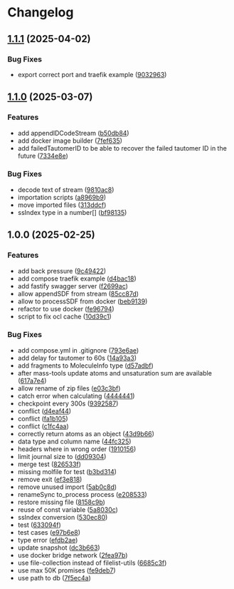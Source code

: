 # Changelog

## [1.1.1](https://github.com/cheminfo/ocl-cache/compare/v1.1.0...v1.1.1) (2025-04-02)


### Bug Fixes

* export correct port and traefik example ([9032963](https://github.com/cheminfo/ocl-cache/commit/9032963970628dd2be248ddf42bc54e3f9ced71e))

## [1.1.0](https://github.com/cheminfo/ocl-cache/compare/v1.0.0...v1.1.0) (2025-03-07)


### Features

* add appendIDCodeStream ([b50db84](https://github.com/cheminfo/ocl-cache/commit/b50db844091d9e313d6f7c735ae7cf5e589cef4c))
* add docker image builder ([7fef635](https://github.com/cheminfo/ocl-cache/commit/7fef635c542ce04c0653df221776ac71d7979546))
* add failedTautomerID to be able to recover the failed tautomer ID in the future ([7334e8e](https://github.com/cheminfo/ocl-cache/commit/7334e8e3038ea3106060f912f37e9aeb7b416538))


### Bug Fixes

* decode text of stream ([9810ac8](https://github.com/cheminfo/ocl-cache/commit/9810ac8740f68b04a0736d8f84f2aa01e94b2fd0))
* importation scripts ([a8969b9](https://github.com/cheminfo/ocl-cache/commit/a8969b9b6369e7849d44718a46cc5e07dadb91d1))
* move imported files ([313ddcf](https://github.com/cheminfo/ocl-cache/commit/313ddcf29e4c1cdaae94d8a34a11fdfbe90cbd82))
* ssIndex type in a number[] ([bf98135](https://github.com/cheminfo/ocl-cache/commit/bf981354a6a081d9c07ceba8a15ba62a83d4a9d5))

## 1.0.0 (2025-02-25)

### Features

- add back pressure ([9c49422](https://github.com/cheminfo/ocl-cache/commit/9c49422a6ee1bbf1a946a6928ce503ab7fe7c117))
- add compose traefik example ([d4bac18](https://github.com/cheminfo/ocl-cache/commit/d4bac18de5fb9655f8516cc066c9c15be62957bf))
- add fastify swagger server ([f2699ac](https://github.com/cheminfo/ocl-cache/commit/f2699acd5a8db5dd6caf77a1ea125b5930233c27))
- allow appendSDF from stream ([85cc87d](https://github.com/cheminfo/ocl-cache/commit/85cc87d35fb57f5b965b7a00191fbf74589bd6a7))
- allow to processSDF from docker ([beb9139](https://github.com/cheminfo/ocl-cache/commit/beb91395eb83ac0563f0cd4631da511d84d02c31))
- refactor to use docker ([fe96794](https://github.com/cheminfo/ocl-cache/commit/fe96794a3871869e11431726e85cb6e9297c2782))
- script to fix ocl cache ([10d39c1](https://github.com/cheminfo/ocl-cache/commit/10d39c1f6ebcfb12902372d0909df8a466e041c2))

### Bug Fixes

- add compose.yml in .gitignore ([793e6ae](https://github.com/cheminfo/ocl-cache/commit/793e6ae9120060acf985137f817dc82f033539ab))
- add delay for tautomer to 60s ([14a93a3](https://github.com/cheminfo/ocl-cache/commit/14a93a3e45b425e5c3643afbcff65ec95cbc9098))
- add fragments to MoleculeInfo type ([d57adbf](https://github.com/cheminfo/ocl-cache/commit/d57adbf776dc5c99d42e330fdcb40edc6d2958c2))
- after mass-tools update atoms and unsaturation sum are available ([617a7e4](https://github.com/cheminfo/ocl-cache/commit/617a7e48f4d678e08ebfdf2504f07b66043fb86a))
- allow rename of zip files ([e03c3bf](https://github.com/cheminfo/ocl-cache/commit/e03c3bfbbd1506595d608d927d22e4a963233737))
- catch error when calculating ([4444441](https://github.com/cheminfo/ocl-cache/commit/44444413303d74f21fea800e1dfe57b291d57eb5))
- checkpoint every 300s ([9392587](https://github.com/cheminfo/ocl-cache/commit/93925872f633d128de94dfa0d670013e859de799))
- conflict ([d4eaf44](https://github.com/cheminfo/ocl-cache/commit/d4eaf445e5e34ffb4ec9554d0d70410fb0e01486))
- conflict ([fa1b105](https://github.com/cheminfo/ocl-cache/commit/fa1b105b836e728a2579dd1bc641bf163f5df017))
- conflict ([c1fc4aa](https://github.com/cheminfo/ocl-cache/commit/c1fc4aada247300b86c22bee0291b539dfa58ae2))
- correctly return atoms as an object ([43d9b66](https://github.com/cheminfo/ocl-cache/commit/43d9b662b40ff2ee5f8f4255a272a3089ad01a30))
- data type and column name ([44fc325](https://github.com/cheminfo/ocl-cache/commit/44fc32542a70c5f30ee02fa6ee59bd5a1152b79a))
- headers where in wrong order ([1910156](https://github.com/cheminfo/ocl-cache/commit/1910156191c32b61f853c12752151cbe0c1048f9))
- limit journal size to ([dd09304](https://github.com/cheminfo/ocl-cache/commit/dd0930464dc6afc6187bede52596f788626410f0))
- merge test ([826533f](https://github.com/cheminfo/ocl-cache/commit/826533fe428d2cf4c200a6ff32f58504cab276d0))
- missing molfile for test ([b3bd314](https://github.com/cheminfo/ocl-cache/commit/b3bd31407c95dc9aba02bed57d39b4721b644c5b))
- remove exit ([ef3e818](https://github.com/cheminfo/ocl-cache/commit/ef3e8182e5c97d13102e587c08e12a96c8dd5124))
- remove unused import ([5ab0c8d](https://github.com/cheminfo/ocl-cache/commit/5ab0c8d2e93612c8fc2f2cee2e92795166acf8c1))
- renameSync to_process process ([e208533](https://github.com/cheminfo/ocl-cache/commit/e208533dec051e46c917f527f93b63e2dc9ae325))
- restore missing file ([8158c9b](https://github.com/cheminfo/ocl-cache/commit/8158c9b9a835f9d56c8e8590d2bf5cb9d41bc447))
- reuse of const variable ([5a8030c](https://github.com/cheminfo/ocl-cache/commit/5a8030ccacdc8ff7cfc86c4bc310f771e66b96a3))
- ssIndex conversion ([530ec80](https://github.com/cheminfo/ocl-cache/commit/530ec80b9ba06fb1928f67c3ee3534bd73bebc58))
- test ([633094f](https://github.com/cheminfo/ocl-cache/commit/633094f0bc11248b31d39089b8d965532545e771))
- test cases ([e97b6e8](https://github.com/cheminfo/ocl-cache/commit/e97b6e82547b13a182b1d6495fcb8c1507f82d5e))
- type error ([efdb2ae](https://github.com/cheminfo/ocl-cache/commit/efdb2ae9588c7690433e162e4967e3256533bbe3))
- update snapshot ([dc3b663](https://github.com/cheminfo/ocl-cache/commit/dc3b6636fceea990fd75080234dabe0b70bf11c3))
- use docker bridge network ([2fea97b](https://github.com/cheminfo/ocl-cache/commit/2fea97bead4f1bdd605ba630f1625ddf86e90176))
- use file-collection instead of filelist-utils ([6685c3f](https://github.com/cheminfo/ocl-cache/commit/6685c3f3627399482ff9b3b2eb595b76e8bbe394))
- use max 50K promises ([fe9deb7](https://github.com/cheminfo/ocl-cache/commit/fe9deb7afec6e7d86ab52003f77cdbc7fc9cc07c))
- use path to db ([7f5ec4a](https://github.com/cheminfo/ocl-cache/commit/7f5ec4ac1ea644c6ac048b167ba039b43195fee4))
